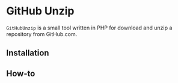 # GitHub Unzip

`GitHubUnzip` is a small tool written in PHP for download and unzip a repository from GitHub.com.

## Installation

## How-to
